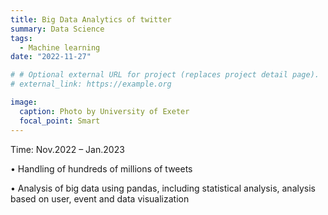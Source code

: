 ```yaml
---
title: Big Data Analytics of twitter
summary: Data Science
tags:
  - Machine learning
date: "2022-11-27"

# # Optional external URL for project (replaces project detail page).
# external_link: https://example.org

image:
  caption: Photo by University of Exeter
  focal_point: Smart
---
```


Time: Nov.2022 – Jan.2023

•	Handling of hundreds of millions of tweets

•	Analysis of big data using pandas, including statistical analysis, analysis based on user, event and data visualization